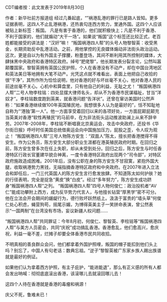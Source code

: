 CDT编者按：此文发表于2019年8月30日

作者：新华社前方报道组 经过几番起底，“”祸港乱港的罪行已是路人皆知。更多证据表明，这四人不止乱港祸港，还热衷勾连西方势力，里通外国。这四个人应该被贴上新标签：叛国。 凡是有害于香港的，他们就积极快上；凡是不利于香港、不利于国家的，他们就煽动“大干一场”。如果说“叛国”这个标签还比较正式，老百姓都能接受的讲法是：“汉奸”嘛！ “叛国祸港四人帮”的头号人物黎智英：收受黑金，长期资助反中乱港活动。之前，用他掌控的无良媒体煽动非法街头政治运动。这次，更是自以为有外国主子撑腰，粉墨登场，其间不断利用其所控制的媒体，大肆抹黑中央政府和香港特区政府。绰号“肥佬黎”，他长期发表分裂言论，公然叫嚣颠覆国家。黎智英拥有英国公民护照，个人在香港没有不动产，却在中国台湾地区和英法美日等地拥有大笔不动产。光凭这点就不难看出，表面上他把自己收拾的很“干净”，其所作所为恰恰说明，他对香港的好与坏丝毫不关心，他对香港人民的前途丝毫不关心。心机中和算盘里，只有他自己的利益，无耻之尤！ “叛国祸港四人帮”二号人物李柱铭：四处显摆大律师名头，却从不为香港市民谋福祉，甘当“洋奴才”。李柱铭数度跑到英美，就香港问题“告洋状”。还曾在窜访美国时公然声称：“如果香港继续做100年英国殖民地，我想很多人认为是最好的”，恬不知耻地自称为“‘港独’第一人”。他一方面享受着回归以来的各项好处，一方面屁颠屁颠充当英美对香港“软性再殖民”的马前卒，在为非法街头运动推波助澜上从来不辞辛劳。2007年-2008年，李柱铭不断唱衰北京奥运会，攻击中央政府，还投书《华尔街日报》呼吁时任美国总统借奥运会向中国施加压力，屁股之歪，令人叹为观止！ “叛国祸港四人帮”三号人物陈方安生：“双面人”陈太，擅长把香港搅得不得安生。作为公务员，陈方安生大部分职业生涯都在港英殖民政府时期。在回归之前，陈方安生曾多次在任上失职，却从未受到处分。回归之后，陈方安生与时任香港特区行政长官董建华貌合神离，一度令香港特区政府出现两个“司令部”，对特区政府施政造成困难。2001年后，没有公职在身的陈方安生不甘寂寞，紧抱外国大腿，收取祸港势力黑钱，无端指摘香港特区政府和中央政府。在2007年进入立法会和卸任后，一门三代英国人的陈方安生言行愈发放肆。不知道陈太如何护肤？她的行径表明，完全是捉急“黄皮”换“白皮”。经过“多年努力”，陈方安生成功跻身“叛国祸港四人帮”之列。 “叛国祸港四人帮”四号人物何俊仁：政治投机者“AV仁”能成功攀附上西方，成为反华势力代言人，与他擅长钻营“厚黑学”密不可分。他在立法会开会期间的龌龊行为，德行败坏跃然纸上。汲汲于富贵的“墙头草”何俊仁处心积虑，蝇营狗苟，摇尾示媚，为博得英美主子一笑拼命表演，曾公然表示“一国两制”在台湾没有市场，妄议新疆人权问题……

“叛国祸港四人帮”共同罪证：今年8月初，何俊仁、黎智英、李柱铭等“叛国祸港四人帮”与美方人员密会，共同“庆祝”成功搞乱香港。香港愈乱，他们愈高兴，愈庆祝，利益一毫不差，烂摊子却要全体香港市民共同收拾。

不明真相的善良群众会问，他们都拿着外国护照哩，叛国的帽子能扣到他们头上吗？别忘了，中国人有句老话：数典忘祖。“逆子”黎智英被广东家乡族人踢出族谱就是最好的例证。

如果他们认为拿着西方护照，有主子庇护，“能进能退”，那么有正义感的所有人都会发出呐喊：彻彻底底滚出香港，该滚哪儿去就滚回哪儿去！

这四个人待在香港就是香港的毒瘤和祸源！

庆父不死，鲁难未已！ 


